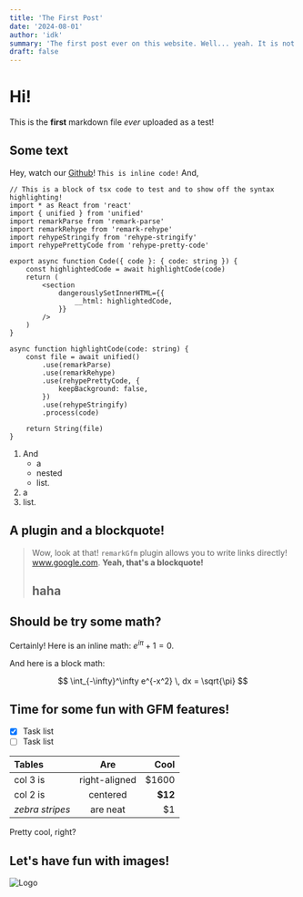 ```yaml
---
title: 'The First Post'
date: '2024-08-01'
author: 'idk'
summary: 'The first post ever on this website. Well... yeah. It is not very interesting, but it does test a few features. Just... waiting for more posts to be posted before deleting this one. If you prefer, this is basically just a placeholder? Well, finally arrived at the second line now, can stop writing phew!'
draft: false
---
```


# Hi!

This is the **first** markdown file _ever_ uploaded as a test!

## Some text

Hey, watch our [Github](https://github.com/Eagletech-robotic/website)!
`This is inline code!`
And,

```tsx title="Code Block!" {2-4} /remark/
// This is a block of tsx code to test and to show off the syntax highlighting!
import * as React from 'react'
import { unified } from 'unified'
import remarkParse from 'remark-parse'
import remarkRehype from 'remark-rehype'
import rehypeStringify from 'rehype-stringify'
import rehypePrettyCode from 'rehype-pretty-code'

export async function Code({ code }: { code: string }) {
    const highlightedCode = await highlightCode(code)
    return (
        <section
            dangerouslySetInnerHTML={{
                __html: highlightedCode,
            }}
        />
    )
}

async function highlightCode(code: string) {
    const file = await unified()
        .use(remarkParse)
        .use(remarkRehype)
        .use(rehypePrettyCode, {
            keepBackground: false,
        })
        .use(rehypeStringify)
        .process(code)

    return String(file)
}
```

1. And
    - a
    - nested
    - list.
2. a
3. list.

## A plugin and a blockquote!

> Wow, look at that! `remarkGfm` plugin allows you to write links directly!
> www.google.com. **Yeah, that's a blockquote!**
>
> ## haha

## Should be try some math?

Certainly! Here is an inline math: $e^{i\pi} + 1 = 0$.

And here is a block math:

$$
\int_{-\infty}^\infty e^{-x^2} \, dx = \sqrt{\pi}
$$

## Time for some fun with GFM features!

-   [x] Task list
-   [ ] Task list

| Tables          |      Are      |    Cool |
| :-------------- | :-----------: | ------: |
| col 3 is        | right-aligned |   $1600 |
| col 2 is        |   centered    | **$12** |
| _zebra stripes_ |   are neat    |      $1 |

Pretty cool, right?

## Let's have fun with images!

![Logo](/images/logo.png)
